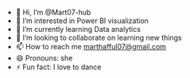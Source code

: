 - 👋 Hi, I’m @Mart07-hub
- 👀 I’m interested in Power BI visualization
- 🌱 I’m currently learning Data analytics
- 💞️ I’m looking to collaborate on learning new things
- 📫 How to reach me marthafful07@gmail.com
- 😄 Pronouns: she
- ⚡ Fun fact: I love to dance

<!---
Mart07-hub/Mart07-hub is a ✨ special ✨ repository because its `README.md` (this file) appears on your GitHub profile.
You can click the Preview link to take a look at your changes.
--->
